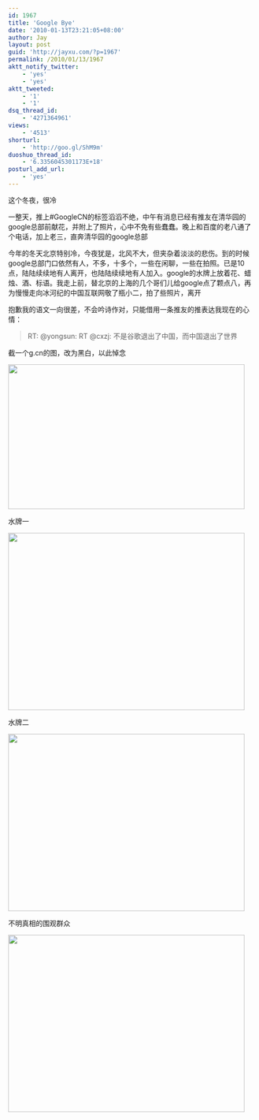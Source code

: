 ```yaml
---
id: 1967
title: 'Google Bye'
date: '2010-01-13T23:21:05+08:00'
author: Jay
layout: post
guid: 'http://jayxu.com/?p=1967'
permalink: /2010/01/13/1967
aktt_notify_twitter:
    - 'yes'
    - 'yes'
aktt_tweeted:
    - '1'
    - '1'
dsq_thread_id:
    - '4271364961'
views:
    - '4513'
shorturl:
    - 'http://goo.gl/ShM9m'
duoshuo_thread_id:
    - '6.3356045301173E+18'
posturl_add_url:
    - 'yes'
---
```


这个冬夜，很冷

一整天，推上#GoogleCN的标签滔滔不绝，中午有消息已经有推友在清华园的google总部前献花，并附上了照片，心中不免有些蠢蠢。晚上和百度的老八通了个电话，加上老三，直奔清华园的google总部

今年的冬天北京特别冷，今夜犹是，北风不大，但夹杂着淡淡的悲伤。到的时候google总部门口依然有人，不多，十多个，一些在闲聊，一些在拍照。已是10点，陆陆续续地有人离开，也陆陆续续地有人加入。google的水牌上放着花、蜡烛、酒、标语。我走上前，替北京的上海的几个哥们儿给google点了颗点八，再为慢慢走向冰河纪的中国互联网敬了瓶小二，拍了些照片，离开

抱歉我的语文一向很差，不会吟诗作对，只能借用一条推友的推表达我现在的心情：
<blockquote>RT: @yongsun: RT @cxzj: 不是谷歌退出了中国，而中国退出了世界</blockquote>
截一个g.cn的图，改为黑白，以此悼念

<a href="http://jayxu.com/log/wp-content/uploads/2010/01/Google.png"><img class="alignnone size-medium wp-image-1968" title="Google" src="http://jayxu.com/log/wp-content/uploads/2010/01/Google.png" alt="" width="480" height="294" /></a>

水牌一

<a href="http://jayxu.com/log/wp-content/uploads/2010/01/Google.png"></a><a href="http://jayxu.com/log/wp-content/uploads/2010/01/P1020863.png"><img class="alignnone size-medium wp-image-1971" title="P1020863" src="http://jayxu.com/log/wp-content/uploads/2010/01/P1020863.png" alt="" width="480" height="360" /></a>

水牌二

<a href="http://jayxu.com/log/wp-content/uploads/2010/01/P1020861.png"><img class="alignnone size-medium wp-image-1969" title="P1020861" src="http://jayxu.com/log/wp-content/uploads/2010/01/P1020861.png" alt="" width="480" height="360" /></a>

不明真相的围观群众

<a href="http://jayxu.com/log/wp-content/uploads/2010/01/P1020861.png"></a><a href="http://jayxu.com/log/wp-content/uploads/2010/01/P1020862.png"><img class="alignnone size-medium wp-image-1970" title="P1020862" src="http://jayxu.com/log/wp-content/uploads/2010/01/P1020862.png" alt="" width="480" height="360" /></a>